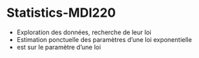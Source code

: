 # Statistics-MDI220

- Exploration des données, recherche de leur loi
- Estimation ponctuelle des paramètres d’une loi exponentielle
- est sur le paramètre d’une loi

